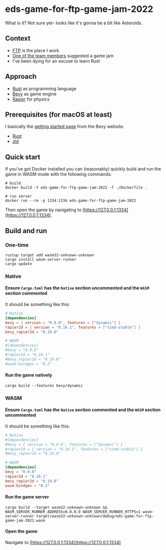# eds-game-for-ftp-game-jam-2022

What is it? Not sure yet- looks like it's gonna be a bit like Asteroids.

## Context

- [FTP](https://www.ftpsolutions.com.au/) is the place I work
- [One of the team members](https://github.com/shane-smt) suggested a game jam
- I've been dying for an excuse to learn Rust

## Approach

- [Rust](https://www.rust-lang.org/) as programming language
- [Bevy](https://bevyengine.org/) as game engine
- [Rapier](https://rapier.rs/) for physics

## Prerequisites (for macOS at least)

I basically the [getting started page](https://bevyengine.org/learn/book/getting-started/setup/) from the Bevy website.

- [Rust](https://www.rust-lang.org/)
- [zld](https://github.com/michaeleisel/zld)

## Quick start

If you've got Docker installed you can (reasonably) quickly build and run the game in WASM mode with the following commands:

```shell
# build
docker build -t eds-game-for-ftp-game-jam-2022 -f ./Dockerfile .

# run server
docker run --rm -p 1334:1334 eds-game-for-ftp-game-jam-2022
```

Then open the game by navigating to [https://127.0.0.1:1334](https://127.0.0.1:1334).

## Build and run

### One-time

```shell
rustup target add wasm32-unknown-unknown
cargo install wasm-server-runner
cargo update
```

### Native

#### Ensure `Cargo.toml` has the `Native` section uncommented and the `WASM` section commented

It should be something like this:

```toml
# Native
[dependencies]
bevy = { version = "0.9.0", features = ["dynamic"] }
rapier2d = { version = "0.16.1", features = ["simd-stable"] }
bevy_rapier2d = "0.19.0"

# WASM
#[dependencies]
#bevy = "0.9.0"
#rapier2d = "0.16.1"
#bevy_rapier2d = "0.19.0"
#wasm-bindgen = "0.2"
```

#### Run the game natively

```shell
cargo build --features bevy/dynamic
```

### WASM

#### Ensure `Cargo.toml` has the `Native` section commented and the `WASM` section uncommented

It should be something like this:

```toml
# Native
#[dependencies]
#bevy = { version = "0.9.0", features = ["dynamic"] }
#rapier2d = { version = "0.16.1", features = ["simd-stable"] }
#bevy_rapier2d = "0.19.0"

# WASM
[dependencies]
bevy = "0.9.0"
rapier2d = "0.16.1"
bevy_rapier2d = "0.19.0"
wasm-bindgen = "0.2"
```

#### Run the game server

```shell
cargo build --target wasm32-unknown-unknown && WASM_SERVER_RUNNER_ADDRESS=0.0.0.0 WASM_SERVER_RUNNER_HTTPS=1 wasm-server-runner target/wasm32-unknown-unknown/debug/eds-game-for-ftp-game-jam-2022.wasm
```

#### Open the game

Navigate to [https://127.0.0.1:1334](https://127.0.0.1:1334)
